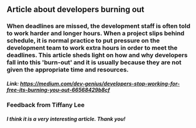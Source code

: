 ## Article about developers burning out

### When deadlines are missed, the development staff is often told to work harder and longer hours. When a project slips behind schedule, it is normal practice to put pressure on the development team to work extra hours in order to meet the deadlines. This article sheds light on how and why developers fall into this 'burn-out' and it is usually because they are not given the appropriate time and resources. 

##### Link: https://medium.com/dev-genius/developers-stop-working-for-free-its-burning-you-out-66568429b8cf


### Feedback from Tiffany Lee

##### I think it is a very interesting article. Thank you! 


